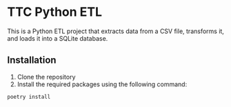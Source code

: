 # TTC Python ETL

This is a Python ETL project that extracts data from a CSV file, transforms it, and loads it into a SQLite database.

## Installation

1. Clone the repository
2. Install the required packages using the following command:

```bash
poetry install
```